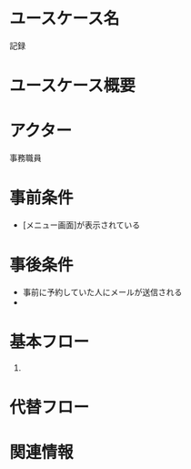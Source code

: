 <!-- 記録 -->
# ユースケース名
記録
# ユースケース概要

# アクター
事務職員
# 事前条件
- [メニュー画面]が表示されている
# 事後条件
- 事前に予約していた人にメールが送信される
- 
# 基本フロー
1. 

# 代替フロー


# 関連情報
